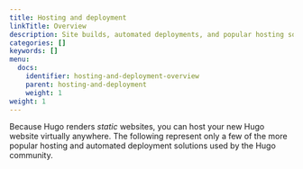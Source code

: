 ```yaml
---
title: Hosting and deployment
linkTitle: Overview
description: Site builds, automated deployments, and popular hosting solutions.
categories: []
keywords: []
menu:
  docs:
    identifier: hosting-and-deployment-overview
    parent: hosting-and-deployment
    weight: 1
weight: 1
---
```


Because Hugo renders *static* websites, you can host your new Hugo website virtually anywhere. The following represent only a few of the more popular hosting and automated deployment solutions used by the Hugo community.
